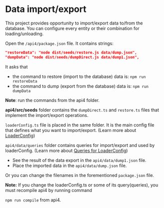 # Data import/export

This project provides opportunity to import/export data to/from the database. You can configure every entity or their combination for loading/unloading.

Open the `/api4/package.json` file. It contains strings:

```json
"restoreData": "node dist/seeds/restore.js data/dump.json",
"dumpData": "node dist/seeds/dumpDirect.js data/dump1.json",
```

It asks that

* the command to restore \(import to the database\) data is:
  `npm run restoreData` 
* the command to dump \(export from the database\) data is: 
  `npm run dumpData`

**Note**: run the commands from the api4 folder.

**api4/src/seeds** folder contains the `dumpDirect.ts` and `restore.ts` files that implement the import/export operations.

`loaderConfig.ts` file is placed in the same folder. It is the main config file that defines what you want to import/export. \(Learn more about [LoaderConfig](dump-data/loaderconfig.md)\)

`api4/data/queries` folder contains queries for import/export and used by loaderConfig. \(Learn more about [Queries for LoaderConfig](dump-data/queries.md)\)

* See the result of the data export in the `api4/data/dump1.json` file. 
* Place the imported data in the `api4/data/dump.json` file. 

Or you can change the filenames in the forementioned `package.json` file.

**Note:** If you change the loaderConfig.ts or some of its query\(queries\), you must recompile api4 by running command 

`npm run compile` from api4.

